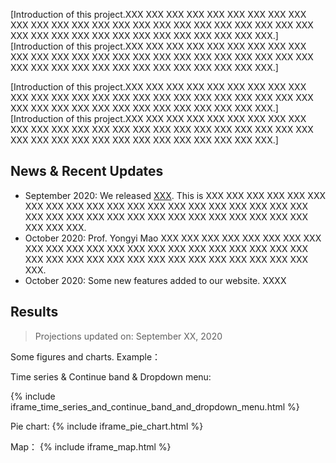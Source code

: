 <!-- - Home
    - Introduction
    - news / Recent Updates
    - results

- About
    - Contact Us
    - Funding
    - technical support

- Models
    - approach
    - results

- View on GitHub? -->




<!-- ## About -->
[Introduction of this project.XXX XXX XXX XXX XXX XXX XXX XXX XXX XXX XXX XXX XXX XXX XXX XXX XXX XXX XXX XXX XXX XXX XXX XXX XXX XXX XXX XXX XXX XXX XXX XXX XXX XXX XXX XXX XXX.]  
[Introduction of this project.XXX XXX XXX XXX XXX XXX XXX XXX XXX XXX XXX XXX XXX XXX XXX XXX XXX XXX XXX XXX XXX XXX XXX XXX XXX XXX XXX XXX XXX XXX XXX XXX XXX XXX XXX XXX XXX.]


[Introduction of this project.XXX XXX XXX XXX XXX XXX XXX XXX XXX XXX XXX XXX XXX XXX XXX XXX XXX XXX XXX XXX XXX XXX XXX XXX XXX XXX XXX XXX XXX XXX XXX XXX XXX XXX XXX XXX XXX.]  
[Introduction of this project.XXX XXX XXX XXX XXX XXX XXX XXX XXX XXX XXX XXX XXX XXX XXX XXX XXX XXX XXX XXX XXX XXX XXX XXX XXX XXX XXX XXX XXX XXX XXX XXX XXX XXX XXX XXX XXX.]  

## News & Recent Updates
- September 2020: We released [XXX](). This is XXX XXX XXX XXX XXX XXX XXX XXX XXX XXX XXX XXX XXX XXX XXX XXX XXX XXX XXX XXX XXX XXX XXX XXX XXX XXX XXX XXX XXX XXX XXX XXX XXX XXX XXX XXX XXX.
- October 2020: Prof. Yongyi Mao  XXX XXX XXX XXX XXX XXX XXX XXX XXX XXX XXX XXX XXX XXX XXX XXX XXX XXX XXX XXX XXX XXX XXX XXX XXX XXX XXX XXX XXX XXX XXX XXX XXX XXX XXX XXX XXX.
- October 2020: Some new features added to our website. XXXX

## Results
> Projections updated on: September XX, 2020

Some figures and charts. Example：


Time series & Continue band & Dropdown menu:

{% include iframe_time_series_and_continue_band_and_dropdown_menu.html %}

Pie chart:
{% include iframe_pie_chart.html %}

Map：
{% include iframe_map.html %}





